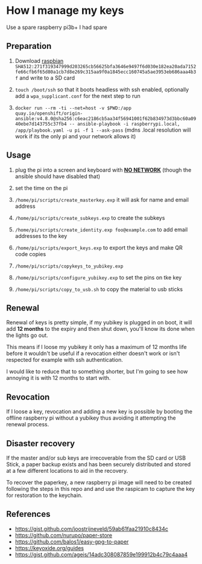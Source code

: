 # How I manage my keys

Use a spare raspberry pi3b+ I had spare

## Preparation

1. Download [raspbian](https://downloads.raspberrypi.org/raspios_full_armhf/images/raspios_full_armhf-2020-12-04/2020-12-02-raspios-buster-armhf-full.zip) `SHA512:271f319347999d203265cb56625bfa3646e9497f6d030e182ea20ada7152fe66cfb6f65d80a1cb7d8e269c315aa9f0a1845ecc160745a5ae3953eb686aaa4b3f` and write to a SD card

1. `touch /boot/ssh` so that it boots headless with ssh enabled, optionally add a `wpa_supplicant.conf` for the next step to run

1. `docker run --rm -ti --net=host -v $PWD:/app quay.io/openshift/origin-ansible:v4.8.0@sha256:c6eac2186cb5aa34f56941001f62b834973d3bbc60a0940ebe7d143755c37fb4 -- ansible-playbook -i raspberrypi.local, /app/playbook.yaml -u pi -f 1 --ask-pass` (mdns .local resolution will work if its the only pi and your network allows it)

## Usage

1. plug the pi into a screen and keyboard with [**NO NETWORK**](https://google.com) (though the ansible should have disabled that)

1. set the time on the pi

1. `/home/pi/scripts/create_masterkey.exp` it will ask for name and email address

1. `/home/pi/scripts/create_subkeys.exp` to create the subkeys

1. `/home/pi/scripts/create_identity.exp foo@example.com` to add email addresses to the key

1. `/home/pi/scripts/export_keys.exp` to export the keys and make QR code copies

1. `/home/pi/scripts/copykeys_to_yubikey.exp`

1. `/home/pi/scripts/configure_yubikey.exp` to set the pins on tke key

1. `/home/pi/scripts/copy_to_usb.sh` to copy the material to usb sticks

## Renewal

Renewal of keys is pretty simple, if my yubikey is plugged in on boot, it will add **12 months** to the expiry and then shut down, you'll know its done when the lights go out.

This means if I loose my yubikey it only has a maximum of 12 months life before it wouldn't be useful if a revocation either doesn't work or isn't respected for example with ssh authentication.

I would like to reduce that to something shorter, but I'm going to see how annoying it is with 12 months to start with.

## Revocation

If I loose a key, revocation and adding a new key is possible by booting the offline raspberry pi without a yubikey thus avoiding it attempting the renewal process.

## Disaster recovery

If the master and/or sub keys are irrecoverable from the SD card or USB Stick, a paper backup exists and has been securely distributed and stored at a few different locations to aid in the recovery.

To recover the paperkey, a new raspberry pi image will need to be created following the steps in this repo and and use the raspicam to capture the key for restoration to the keychain.

## References

- https://gist.github.com/joostrijneveld/59ab61faa21910c8434c
- https://github.com/nurupo/paper-store
- https://github.com/balos1/easy-gpg-to-paper
- https://keyoxide.org/guides
- https://gist.github.com/ageis/14adc308087859e199912b4c79c4aaa4
